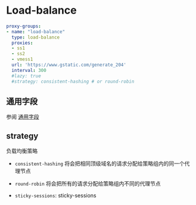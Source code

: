 # Load-balance

```{.yaml linenums="1"}
proxy-groups:
- name: "load-balance"
  type: load-balance
  proxies:
  - ss1
  - ss2
  - vmess1
  url: 'https://www.gstatic.com/generate_204'
  interval: 300
  #lazy: true
  #strategy: consistent-hashing # or round-robin
```

## 通用字段

参阅 [通用字段](./index.md)

## strategy

负载均衡策略

* `consistent-hashing` 将会把相同顶级域名的请求分配给策略组内的同一个代理节点

* `round-robin` 将会把所有的请求分配给策略组内不同的代理节点

* `sticky-sessions`: sticky-sessions
